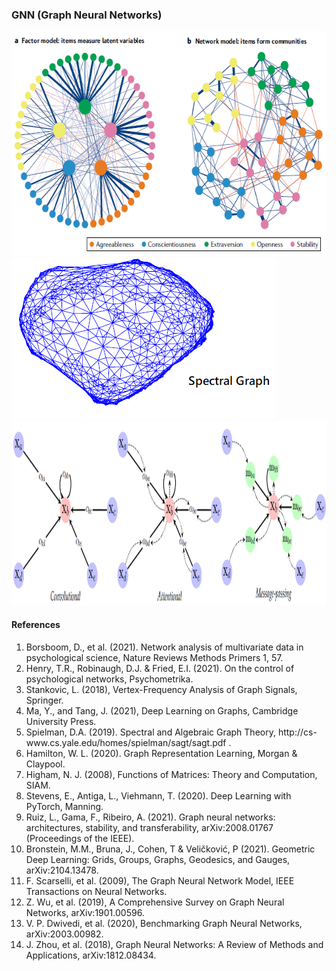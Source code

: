 ### GNN (Graph Neural Networks)

<img src="PscStruc.png" alt="PscStruc.png" style="height: 360px; width:615px;"/>

<img src="SpectralGraph1.png" alt="SpectralGraph.png" style="height: 257px; width:424px;"/>

<img src="GNNdataflow.png" alt="GNNdataflow.png" style="height: 295px; width:1231px;"/>

#### References
<ol>
<li>
Borsboom, D., et al. (2021). Network analysis of multivariate data in psychological science, Nature Reviews Methods Primers 1, 57.
</li>
<li>
Henry, T.R., Robinaugh, D.J. & Fried, E.I. (2021). On the control of psychological networks, Psychometrika.
</li>  
<li>
  Stankovic, L. (2018), Vertex-Frequency Analysis of Graph Signals, Springer.
</li>
<li>
  Ma, Y., and Tang, J. (2021), Deep Learning on Graphs, Cambridge University Press.
</li> 
<li>
  Spielman, D.A. (2019). Spectral and Algebraic Graph Theory, http://cs-www.cs.yale.edu/homes/spielman/sagt/sagt.pdf .
</li>  
<li>
  Hamilton, W. L. (2020). Graph Representation Learning, Morgan & Claypool.
</li>  
<li>
  Higham, N. J. (2008), Functions of Matrices: Theory and Computation, SIAM.
</li>
<li>
  Stevens, E., Antiga, L., Viehmann, T. (2020). Deep Learning with PyTorch,  Manning.
</li> 
<li>
Ruiz, L., Gama, F.,  Ribeiro, A. (2021). Graph neural networks: architectures, stability, and transferability, arXiv:2008.01767 (Proceedings of the IEEE).
</li>
<li>
  Bronstein, M.M., Bruna, J., Cohen, T & Veličković, P (2021). Geometric Deep Learning: Grids, Groups, Graphs, Geodesics, and Gauges, arXiv:2104.13478.
</li>  
<li>
  F. Scarselli, et al. (2009), The Graph Neural Network Model, IEEE Transactions on Neural Networks.
</li>
<li>
  Z. Wu, et al. (2019), A Comprehensive Survey on Graph Neural Networks, arXiv:1901.00596.
</li>
<li>
  V. P. Dwivedi, et al. (2020), Benchmarking Graph Neural Networks, arXiv:2003.00982.
</li>
<li>
  J. Zhou, et al. (2018), Graph Neural Networks: A Review of Methods and Applications, arXiv:1812.08434.
</li>
</ol>
